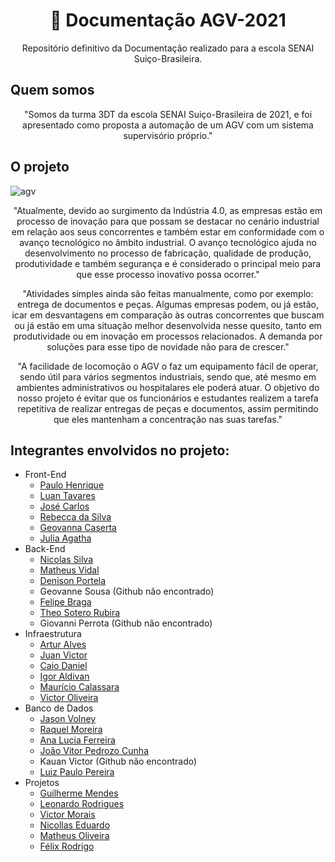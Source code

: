 <h1 align="center">
    📝 Documentação AGV-2021
</h1>

<p align="center">Repositório definitivo da Documentação realizado para a escola SENAI Suiço-Brasileira.</p>

## Quem somos
<p align="center">"Somos da turma 3DT da escola SENAI Suiço-Brasileira de 2021, e foi apresentado como proposta a automação de um AGV com um sistema supervisório próprio."</p>

## O projeto

![agv](https://user-images.githubusercontent.com/60671405/124647101-e46abf00-de6b-11eb-822a-fcb1f39cd105.png)

<p align="center">"Atualmente, devido ao surgimento da Indústria 4.0, as empresas estão em processo de inovação para que possam se destacar no cenário industrial em relação aos seus concorrentes e também estar em conformidade com o avanço tecnológico no âmbito industrial. O avanço tecnológico ajuda no desenvolvimento no processo de fabricação, qualidade de produção, produtividade e também segurança e é considerado o principal meio para que esse processo inovativo possa ocorrer."</p>
<p align="center">"Atividades simples ainda são feitas manualmente, como por exemplo: entrega de documentos e peças. Algumas empresas podem, ou já estão, icar em desvantagens em comparação às outras concorrentes que buscam ou já estão em uma situação melhor desenvolvida nesse quesito, tanto em produtividade ou em inovação em processos relacionados. A demanda por soluções para esse tipo de novidade não para de crescer."</p>
<p align="center">"A facilidade de locomoção o AGV o faz um equipamento fácil de operar, sendo útil para vários segmentos industriais, sendo que, até mesmo em ambientes administrativos ou hospitalares ele poderá atuar. O objetivo do nosso projeto é evitar que os funcionários e estudantes realizem a tarefa repetitiva de realizar entregas de peças e documentos, assim permitindo que eles mantenham a concentração nas suas tarefas."</p>

## Integrantes envolvidos no projeto:

<ul>
    <li>Front-End
        <ul>
            <li><a href="https://github.com/Henrique1204">Paulo Henrique</a></li>
            <li><a href="https://github.com/LuanTavares13">Luan Tavares</a></li>
            <li><a href="https://github.com/JoseCarlos69">José Carlos</a></li>
            <li><a href="https://github.com/ramos-r">Rebecca da Silva</a></li>
            <li><a href="https://github.com/gkslima">Geovanna Caserta</a></li>
            <li><a href="https://github.com/agatha-juh">Julia Agatha</a></li>
        </ul>
    </li>
    <li>Back-End
        <ul>
            <li><a href="https://github.com/nicosilva23">Nicolas Silva</a></li>
            <li><a href="https://github.com/vidal987">Matheus Vidal</a></li>
            <li><a href="https://github.com/denison3965">Denison Portela</a></li>
            <li>Geovanne Sousa (Github não encontrado)</li>
            <li><a href="https://github.com/obragaa">Felipe Braga</a></li>
            <li><a href="https://github.com/uTalDoTheo">Theo Sotero Rubira</a></li>
            <li>Giovanni Perrota (Github não encontrado)</li>
        </ul>
    </li>
    <li>Infraestrutura
        <ul>
            <li><a href="https://github.com/Juneor93">Artur Alves</a></li>
            <li><a href="https://github.com/JuanVAF">Juan Victor</a></li>
            <li><a href="https://github.com/caiodanielp">Caio Daniel</a></li>
            <li><a href="https://github.com/Igor-Aldivan77">Igor Aldivan</a></li>
            <li><a href="https://github.com/mauricio383">Maurício Calassara</a></li>
            <li><a href="https://github.com/Vicente1507">Victor Oliveira</a></li>
        </ul>
    </li>
    <li>Banco de Dados
        <ul>
            <li><a href="https://github.com/JasonVolney">Jason Volney</a></li>
            <li><a href="https://github.com/RachMor">Raquel Moreira</a></li>
            <li><a href="https://github.com/Ana204">Ana Lucia Ferreira</a></li>
            <li><a href="https://github.com/Thekid666">João Vitor Pedrozo Cunha</a></li>
            <li>Kauan Victor (Github não encontrado)</li>
            <li><a href="https://github.com/Luiz-Oliveiralab">Luiz Paulo Pereira</a></li>
        </ul>
    </li>
    <li>Projetos
        <ul>
            <li><a href="https://github.com/firgo12">Guilherme Mendes</a></li>
            <li><a href="https://github.com/leoorodr">Leonardo Rodrigues</a></li>
            <li><a href="https://github.com/Victor846">Victor Morais</a></li>
            <li><a href="https://github.com/SuperNicolau123">Nicollas Eduardo</a></li>
            <li><a href="https://github.com/Mmotta18">Matheus Oliveira</a></li>
            <li><a href="https://github.com/netto003">Félix Rodrigo</a></li>
        </ul>
    </li>
</ul>
